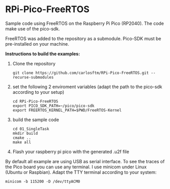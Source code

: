 # RPi-Pico-FreeRTOS

Sample code using FreeRTOS on the Raspberry Pi Pico (RP2040).
The code make use of the pico-sdk. 

FreeRTOS was added to the repository as a submodule.
Pico-SDK must be pre-installed on your machine.

**Instructions to build the examples:**

1. Clone the repository
   ```
   git clone https://github.com/carlosftm/RPi-Pico-FreeRTOS.git --recurse-submodules
   ```
  
2. set the following 2 enviroment variables (adapt the path to the pico-sdk according to your setup)
   ```
   cd RPi-Pico-FreeRTOS
   export PICO_SDK_PATH=~/pico/pico-sdk
   export FREERTOS_KERNEL_PATH=$PWD/FreeRTOS-Kernel
   ```

3. build the sample code
   ```
   cd 01_SingleTask
   mkdir build
   cmake ..
   make all
   ```

4. Flash your raspberry pi pico with the generated .u2f file

By default all example are using USB as serial interface. To see the traces of the Pico board you can use any terminal. I use minicom under Linux (Ubuntu or Raspbian). Adapt the TTY terminal according to your system:
  ```
  minicom -b 115200 -D /dev/ttyACM0
  ```
